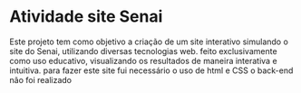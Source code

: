 # Atividade site Senai

Este projeto tem como objetivo a criação de um site interativo simulando o site do Senai, utilizando diversas tecnologias web.
feito exclusivamente como uso educativo, visualizando os resultados de maneira interativa e intuitiva. para fazer este site fui
necessário o uso de html e CSS o back-end não foi realizado 
